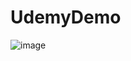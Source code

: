 # UdemyDemo
![image](https://github.com/user-attachments/assets/08c040a7-7512-487f-a37d-f3009de5f347)
